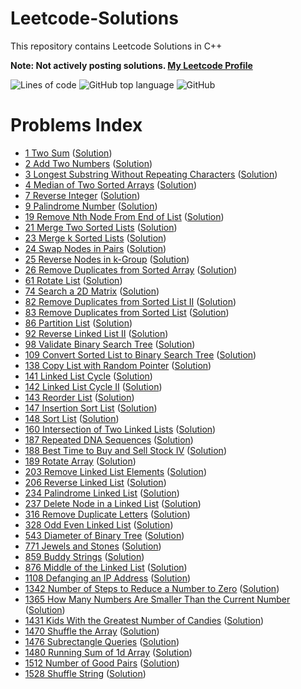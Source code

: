 
# Leetcode-Solutions
This repository contains Leetcode Solutions in C++

**Note: Not actively posting solutions. [My Leetcode Profile](https://leetcode.com/krishrahul98/)**

![Lines of code](https://img.shields.io/tokei/lines/github/krishrahul98/Leetcode-Solutions?style=for-the-badge)
![GitHub top language](https://img.shields.io/github/languages/top/krishrahul98/Leetcode-Solutions?style=for-the-badge)
![GitHub](https://img.shields.io/github/license/krishrahul98/Leetcode-Solutions?style=for-the-badge)


# Problems Index


- [1 Two Sum](https://leetcode.com/problems/two-sum) ([Solution](/Problems/1.cpp))
- [2 Add Two Numbers](https://leetcode.com/problems/add-two-numbers) ([Solution](/Problems/2.cpp))
- [3 Longest Substring Without Repeating Characters](https://leetcode.com/problems/longest-substring-without-repeating-characters) ([Solution](/Problems/3.cpp))
- [4 Median of Two Sorted Arrays](https://leetcode.com/problems/median-of-two-sorted-arrays) ([Solution](/Problems/4.cpp))
- [7 Reverse Integer](https://leetcode.com/problems/reverse-integer) ([Solution](/Problems/7.cpp))
- [9 Palindrome Number](https://leetcode.com/problems/palindrome-number) ([Solution](/Problems/9.cpp))
- [19 Remove Nth Node From End of List](https://leetcode.com/problems/remove-nth-node-from-end-of-list) ([Solution](/Problems/19.cpp))
- [21 Merge Two Sorted Lists](https://leetcode.com/problems/merge-two-sorted-lists) ([Solution](/Problems/21.cpp))
- [23 Merge k Sorted Lists](https://leetcode.com/problems/merge-k-sorted-lists) ([Solution](/Problems/23.cpp))
- [24 Swap Nodes in Pairs](https://leetcode.com/problems/swap-nodes-in-pairs) ([Solution](/Problems/24.cpp))
- [25 Reverse Nodes in k-Group](https://leetcode.com/problems/reverse-nodes-in-k-group)  ([Solution](/Problems/25.cpp))
- [26 Remove Duplicates from Sorted Array](https://leetcode.com/problems/remove-duplicates-from-sorted-array) ([Solution](/Problems/26.cpp))
- [61 Rotate List](https://leetcode.com/problems/rotate-list) ([Solution](/Problems/61.cpp))
- [74 Search a 2D Matrix](https://leetcode.com/problems/search-a-2d-matrix) ([Solution](/Problems/74.cpp))
- [82 Remove Duplicates from Sorted List II](https://leetcode.com/problems/remove-duplicates-from-sorted-list-ii) ([Solution](/Problems/82.cpp))
- [83 Remove Duplicates from Sorted List](https://leetcode.com/problems/remove-duplicates-from-sorted-list) ([Solution](/Problems/83.cpp))
- [86 Partition List](https://leetcode.com/problems/partition-list) ([Solution](/Problems/86.cpp))
- [92 Reverse Linked List II](https://leetcode.com/problems/reverse-linked-list-ii) ([Solution](/Problems/92.cpp))
- [98 Validate Binary Search Tree](https://leetcode.com/problems/validate-binary-search-tree) ([Solution](/Problems/98.cpp))
- [109 Convert Sorted List to Binary Search Tree](https://leetcode.com/problems/convert-sorted-list-to-binary-search-tree) ([Solution](/Problems/109.cpp))
- [138 Copy List with Random Pointer](https://leetcode.com/problems/copy-list-with-random-pointer) ([Solution](/Problems/138.cpp))
- [141 Linked List Cycle](https://leetcode.com/problems/linked-list-cycle) ([Solution](/Problems/141.cpp))
- [142 Linked List Cycle II](https://leetcode.com/problems/linked-list-cycle-ii) ([Solution](/Problems/142.cpp))
- [143 Reorder List](https://leetcode.com/problems/reorder-list) ([Solution](/Problems/143.cpp))
- [147 Insertion Sort List](https://leetcode.com/problems/insertion-sort-list) ([Solution](/Problems/147.cpp))
- [148 Sort List](https://leetcode.com/problems/sort-list) ([Solution](/Problems/148.cpp))
- [160 Intersection of Two Linked Lists](https://leetcode.com/problems/intersection-of-two-linked-lists) ([Solution](/Problems/160.cpp))
- [187 Repeated DNA Sequences](https://leetcode.com/problems/repeated-dna-sequences) ([Solution](/Problems/187.cpp))
- [188 Best Time to Buy and Sell Stock IV](https://leetcode.com/problems/best-time-to-buy-and-sell-stock-iv) ([Solution](/Problems/188.cpp))
- [189 Rotate Array](https://leetcode.com/problems/rotate-array) ([Solution](/Problems/189.cpp))
- [203 Remove Linked List Elements](https://leetcode.com/problems/remove-linked-list-elements) ([Solution](/Problems/203.cpp))
- [206 Reverse Linked List](https://leetcode.com/problems/reverse-linked-list) ([Solution](/Problems/206.cpp))
- [234 Palindrome Linked List](https://leetcode.com/problems/palindrome-linked-list) ([Solution](/Problems/234.cpp))
- [237 Delete Node in a Linked List](https://leetcode.com/problems/delete-node-in-a-linked-list) ([Solution](/Problems/237.cpp))
- [316 Remove Duplicate Letters](https://leetcode.com/problems/remove-duplicate-letters) ([Solution](/Problems/316.cpp))
- [328 Odd Even Linked List](https://leetcode.com/problems/odd-even-linked-list) ([Solution](/Problems/328.cpp))
- [543 Diameter of Binary Tree](https://leetcode.com/problems/diameter-of-binary-tree) ([Solution](/Problems/543.cpp))
- [771 Jewels and Stones](https://leetcode.com/problems/jewels-and-stones) ([Solution](/Problems/771.cpp))
- [859 Buddy Strings](https://leetcode.com/problems/buddy-strings) ([Solution](/Problems/859.cpp))
- [876 Middle of the Linked List](https://leetcode.com/problems/middle-of-the-linked-list) ([Solution](/Problems/876.cpp))
- [1108 Defanging an IP Address](https://leetcode.com/problems/defanging-an-ip-address) ([Solution](/Problems/1108.cpp))
- [1342 Number of Steps to Reduce a Number to Zero](https://leetcode.com/problems/number-of-steps-to-reduce-a-number-to-zero) ([Solution](/Problems/1342.cpp))
- [1365 How Many Numbers Are Smaller Than the Current Number](https://leetcode.com/problems/how-many-numbers-are-smaller-than-the-current-number) ([Solution](/Problems/1365.cpp))
- [1431 Kids With the Greatest Number of Candies](https://leetcode.com/problems/kids-with-the-greatest-number-of-candies) ([Solution](/Problems/1431.cpp))
- [1470 Shuffle the Array](https://leetcode.com/problems/shuffle-the-array) ([Solution](/Problems/1470.cpp))
- [1476 Subrectangle Queries](https://leetcode.com/problems/subrectangle-queries) ([Solution](/Problems/1476.cpp))
- [1480 Running Sum of 1d Array](https://leetcode.com/problems/running-sum-of-1d-array) ([Solution](/Problems/1480.cpp))
- [1512 Number of Good Pairs](https://leetcode.com/problems/number-of-good-pairs) ([Solution](/Problems/1512.cpp))
- [1528 Shuffle String](https://leetcode.com/problems/shuffle-string) ([Solution](/Problems/1528.cpp))
